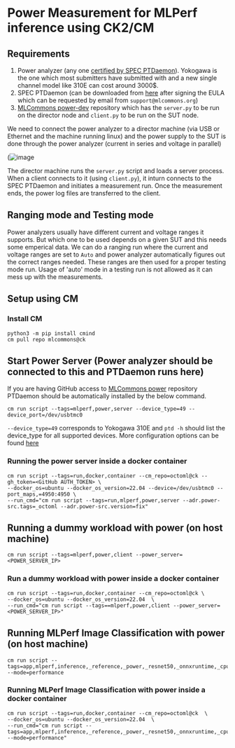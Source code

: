 # Power Measurement for MLPerf inference using CK2/CM

## Requirements
1. Power analyzer (any one [certified by SPEC PTDaemon](https://www.spec.org/power/docs/SPECpower-Device_List.html)). Yokogawa is the one which most submitters have submitted with and a new single channel model like 310E can cost around 3000$.
2. SPEC PTDaemon (can be downloaded from [here](https://github.com/mlcommons/power) after signing the EULA which can be requested by email from `support@mlcommons.org`)
3. [MLCommons power-dev](https://github.com/mlcommons/power-dev) repository which has the `server.py` to be run on the director node and `client.py` to be run on the SUT node.

We need to connect the power analyzer to a director machine (via USB or Ethernet and the machine running linux) and the power supply to the SUT is done through the power analyzer (current in series and voltage in parallel)

(![image](https://user-images.githubusercontent.com/4791823/209864900-19d61cc8-e0c5-4b93-be1e-49ee0f91a1e9.png)

The director machine runs the `server.py` script and loads a server process. When a client connects to it (using `client.py`), it inturn connects to the SPEC PTDaemon and initiates a measurement run. Once the measurement ends, the power log files are transferred to the client. 

## Ranging mode and Testing mode
Power analyzers usually have different current and voltage ranges it supports. But which one to be used depends on a given SUT and this needs some emperical data. We can do a ranging run where the current and voltage ranges are set to `Auto` and power analyzer automatically figures out the correct ranges needed. These ranges are then used for a proper testing mode run. Usage of 'auto' mode in a testing run is not allowed as it can mess up with the 
measurements.

## Setup using CM
### Install CM
```
python3 -m pip install cmind
cm pull repo mlcommons@ck
```
## Start Power Server (Power analyzer should be connected to this and PTDaemon runs here)
If you are having GitHub access to [MLCommons power](https://github.com/mlcommons/power) repository PTDaemon should be automatically installed by the below command.
```
cm run script --tags=mlperf,power,server --device_type=49 --device_port=/dev/usbtmc0
```
`--device_type=49` corresponds to Yokogawa 310E and `ptd -h` should list the device_type for all supported devices. More configuration options can be found [here](https://github.com/mlcommons/power-dev/tree/master/ptd_client_server)

### Running the power server inside a docker container
```
cm run script --tags=run,docker,container --cm_repo=octoml@ck --gh_token=<GitHub AUTH_TOKEN> \
--docker_os=ubuntu --docker_os_version=22.04 --device=/dev/usbtmc0 --port_maps,=4950:4950 \
--run_cmd="cm run script --tags=run,mlperf,power,server --adr.power-src.tags=_octoml --adr.power-src.version=fix"
```

## Running a dummy workload with power (on host machine)
```
cm run script --tags=mlperf,power,client --power_server=<POWER_SERVER_IP> 
```

### Run a dummy workload with power inside a docker container
```
cm run script --tags=run,docker,container --cm_repo=octoml@ck \
--docker_os=ubuntu --docker_os_version=22.04  \
--run_cmd="cm run script --tags==mlperf,power,client --power_server=<POWER_SERVER_IP>"
```

## Running MLPerf Image Classification with power (on host machine)
```
cm run script --tags=app,mlperf,inference,_reference,_power,_resnet50,_onnxruntime,_cpu --mode=performance
```

### Running MLPerf Image Classification with power inside a docker container
```
cm run script --tags=run,docker,container --cm_repo=octoml@ck  \
--docker_os=ubuntu --docker_os_version=22.04  \
--run_cmd="cm run script --tags=app,mlperf,inference,_reference,_power,_resnet50,_onnxruntime,_cpu --mode=performance"
```

